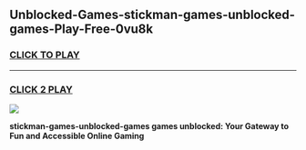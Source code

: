 
## Unblocked-Games-stickman-games-unblocked-games-Play-Free-0vu8k
<h3>
<a href="https://premium76.site?title=stickman-games-unblocked-games&ref=15A">CLICK TO PLAY</a></h3>
<hr>

<h3>
<a href="https://premium76.site?title=stickman-games-unblocked-games&ref=15A">CLICK 2 PLAY</a>
  
</h3>

<a href="https://premium76.site?title=stickman-games-unblocked-games&ref=15A"><img src="https://clearcache.store/games.png"></a>


**stickman-games-unblocked-games games unblocked: Your Gateway to Fun and Accessible Online Gaming**

